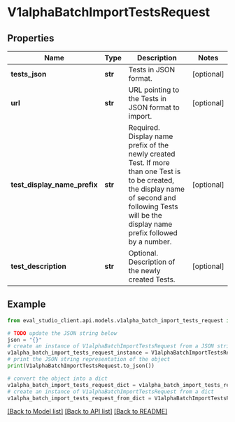 # V1alphaBatchImportTestsRequest


## Properties

Name | Type | Description | Notes
------------ | ------------- | ------------- | -------------
**tests_json** | **str** | Tests in JSON format. | [optional] 
**url** | **str** | URL pointing to the Tests in JSON format to import. | [optional] 
**test_display_name_prefix** | **str** | Required. Display name prefix of the newly created Test. If more than one Test is to be created, the display name of second and following Tests will be the display name prefix followed by a number. | [optional] 
**test_description** | **str** | Optional. Description of the newly created Tests. | [optional] 

## Example

```python
from eval_studio_client.api.models.v1alpha_batch_import_tests_request import V1alphaBatchImportTestsRequest

# TODO update the JSON string below
json = "{}"
# create an instance of V1alphaBatchImportTestsRequest from a JSON string
v1alpha_batch_import_tests_request_instance = V1alphaBatchImportTestsRequest.from_json(json)
# print the JSON string representation of the object
print(V1alphaBatchImportTestsRequest.to_json())

# convert the object into a dict
v1alpha_batch_import_tests_request_dict = v1alpha_batch_import_tests_request_instance.to_dict()
# create an instance of V1alphaBatchImportTestsRequest from a dict
v1alpha_batch_import_tests_request_from_dict = V1alphaBatchImportTestsRequest.from_dict(v1alpha_batch_import_tests_request_dict)
```
[[Back to Model list]](../README.md#documentation-for-models) [[Back to API list]](../README.md#documentation-for-api-endpoints) [[Back to README]](../README.md)



